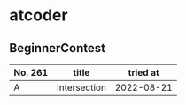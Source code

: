 # atcoder

## BeginnerContest
| No. 261 | title        | tried at   |
| ------- | ------------ | ---------- |
| A       | Intersection | 2022-08-21 |